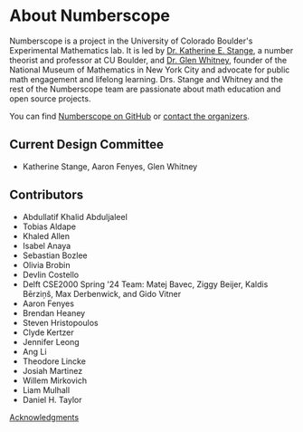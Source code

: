 # About Numberscope

Numberscope is a project in the University of Colorado Boulder's Experimental
Mathematics lab. It is led by
[Dr. Katherine E. Stange](https://math.katestange.net/), a number theorist and
professor at CU Boulder, and [Dr. Glen Whitney](http://studioinfinity.org),
founder of the National Museum of Mathematics in New York City and advocate
for public math engagement and lifelong learning. Drs. Stange and Whitney and
the rest of the Numberscope team are passionate about math education and open
source projects.

You can find [Numberscope on GitHub](https://github.com/numberscope) or
[contact the organizers](mailto:numberscope@colorado.edu).

## Current Design Committee

-   Katherine Stange, Aaron Fenyes, Glen Whitney

## Contributors

-   Abdullatif Khalid Abduljaleel
-   Tobias Aldape
-   Khaled Allen
-   Isabel Anaya
-   Sebastian Bozlee
-   Olivia Brobin
-   Devlin Costello
-   Delft CSE2000 Spring '24 Team: Matej Bavec, Ziggy Beijer, Kaldis Bērziņš,
    Max Derbenwick, and Gido Vitner
-   Aaron Fenyes
-   Brendan Heaney
-   Steven Hristopoulos
-   Clyde Kertzer
-   Jennifer Leong
-   Ang Li
-   Theodore Lincke
-   Josiah Martinez
-   Willem Mirkovich
-   Liam Mulhall
-   Daniel H. Taylor

[Acknowledgments](acknowledgments.md)
